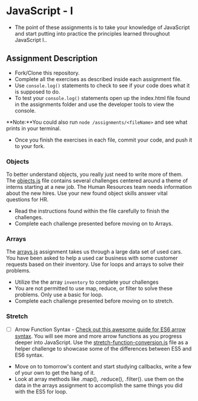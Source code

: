 # JavaScript - I

* The point of these assignments is to take your knowledge of JavaScript and start putting into practice the principles learned throughout JavaScript I..

## Assignment Description

* Fork/Clone this repository.
* Complete all the exercises as described inside each assignment file.
* Use `console.log()` statements to check to see if your code does what it is supposed to do.
* To test your `console.log()` statements open up the index.html file found in the assignments folder and use the developer tools to view the console.  

**Note:**You could also run `node /assignments/<fileName>` and see what prints in your terminal.

* Once you finish the exercises in each file, commit your code, and push it to your fork. 

### Objects
To better understand objects, you really just need to write more of them. The [objects.js](assignments/objects.js) file contains several challenges centered around a theme of interns starting at a new job. The Human Resources team needs information about the new hires. Use your new found object skills answer vital questions for HR.

* Read the instructions found within the file carefully to finish the challenges. 
* Complete each challenge presented before moving on to Arrays.

### Arrays
The [arrays.js](assignments/arrays.js) assignment takes us through a large data set of used cars.  You have been asked to help a used car business with some customer requests based on their inventory.  Use for loops and arrays to solve their problems.

* Utilize the the array `inventory` to complete your challenges
* You are not permitted to use map, reduce, or filter to solve these problems.  Only use a basic for loop.
* Complete each challenge presented before moving on to stretch.

### Stretch

* [ ] Arrow Function Syntax - [Check out this awesome guide for ES6 arrow syntax](https://medium.freecodecamp.org/when-and-why-you-should-use-es6-arrow-functions-and-when-you-shouldnt-3d851d7f0b26). You will see more and more arrow functions as you progress deeper into JavaScript. Use the [stretch-function-conversion.js](assignments/stretch-function-conversion.js) file as a helper challenge to showcase some of the differences between ES5 and ES6 syntax.  

* Move on to tomorrow's content and start studying callbacks, write a few of your own to get the hang of it.
* Look at array methods like .map(), .reduce(), .filter(). use them on the data in the arrays assignment to accomplish the same things you did with the ES5 for loop.
